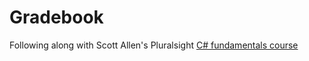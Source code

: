 # Gradebook

Following along with Scott Allen's Pluralsight [C# fundamentals course](https://app.pluralsight.com/library/courses/csharp-fundamentals-dev/table-of-contents)